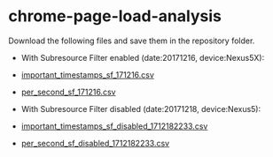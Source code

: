 # chrome-page-load-analysis

Download the following files and save them in the repository folder.
* With Subresource Filter enabled (date:20171216, device:Nexus5X):
 * [important_timestamps_sf_171216.csv](https://drive.google.com/file/d/1GIxdatHZeMINjrEry29KERqGY0ROZ2Rt/view?usp=sharing)
 * [per_second_sf_171216.csv](https://drive.google.com/file/d/1xhNZyEs027fWf1ntZqk-PWGzpjUm0SNp/view?usp=sharing)

* With Subresource Filter disabled (date:20171218, device:Nexus5):
 * [important_timestamps_sf_disabled_1712182233.csv](https://drive.google.com/file/d/1TXLuVXrMQ5_iR6l-2L9bMSVwkAOsrqJr/view?usp=sharing)
 * [per_second_sf_disabled_1712182233.csv](https://drive.google.com/file/d/1B-RUN3xTmtHV8ZF53TMx1gWwpxpqthNN/view?usp=sharing)
